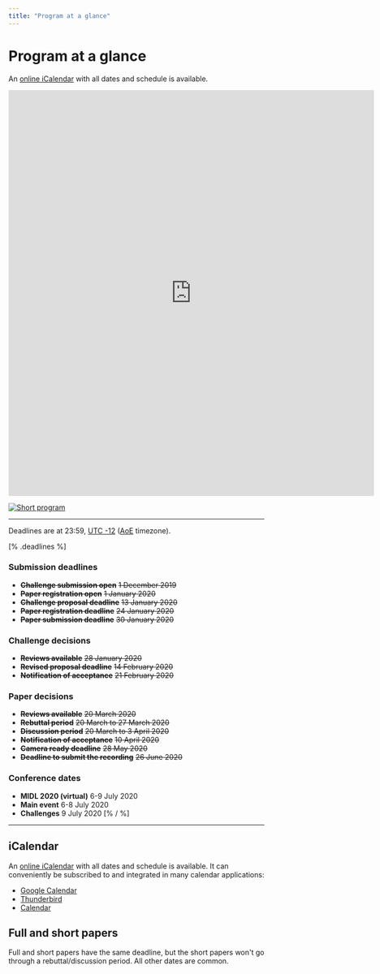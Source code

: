 ```yaml
---
title: "Program at a glance"
---
```


# Program at a glance

An [online iCalendar](/midl.ics) with all dates and schedule is available.

<!-- ll31gu9c2gu1uruoas7tp42rok3u22oi%40import.calendar.google.com -->
<iframe src="https://calendar.google.com/calendar/embed?height=800&amp;wkst=2&amp;bgcolor=%23039BE5&amp;ctz=America%2FToronto&amp;src=b2VhNXQ2b2lxbG9vYmY0NWYyY282bnBnMjMzZmRnMzVAaW1wb3J0LmNhbGVuZGFyLmdvb2dsZS5jb20&amp;color=%235170B1&amp;mode=WEEK&amp;hl=en&amp;title=MIDL%202020%20Full%20schedule&amp;showDate=1&amp;showPrint=0&amp;showTabs=0&amp;showCalendars=0" style="border-width:0" width="720" height="800" frameborder="0" scrolling="no"></iframe>

[![Short program](images/program.png)](images/program.png)

---

Deadlines are at 23:59, [UTC -12](https://www.timeanddate.com/time/map/) ([AoE](https://en.wikipedia.org/wiki/Anywhere_on_Earth) timezone).

[% .deadlines %]
### Submission deadlines
* **<s>Challenge submission open</s>** <s>1 December 2019</s>
* **<s>Paper registration open</s>** <s>1 January 2020</s>
* **<s>Challenge proposal deadline</s>** <s>13 January 2020</s>
* **<s>Paper registration deadline</s>** <s>24 January 2020</s>
* **<s>Paper submission deadline</s>** <s>30 January 2020</s>

### Challenge decisions
* **<s>Reviews available</s>** <s>28 January 2020</s>
* **<s>Revised proposal deadline</s>** <s>14 February 2020</s>
* **<s>Notification of acceptance</s>** <s>21 February 2020</s>

### Paper decisions
* **<s>Reviews available</s>** <s>20 March 2020</s>
* **<s>Rebuttal period</s>** <s>20 March to 27 March 2020</s>
* **<s>Discussion period</s>** <s>20 March to 3 April 2020</s>
* **<s>Notification of acceptance</s>** <s>10 April 2020</s>
* **<s>Camera ready deadline</s>** <s>28 May 2020</s>
* **<s>Deadline to submit the recording</s>** <s>26 June 2020</s>

### Conference dates
* **MIDL 2020 (virtual)** 6-9 July 2020
* **Main event** 6-8 July 2020
* **Challenges** 9 July 2020
[% / %]

---

## iCalendar
An [online iCalendar](/midl.ics) with all dates and schedule is available.
It can conveniently be subscribed to and integrated in many calendar applications:

* [Google Calendar](https://support.google.com/calendar/answer/37100?hl=en&co=GENIE.Platform=Desktop)
* [Thunderbird](https://support.mozilla.org/en-US/kb/creating-new-calendars#w_icalendar-ics)
* [Calendar](https://support.apple.com/guide/calendar/subscribe-to-calendars-icl1022/mac)

## Full and short papers
Full and short papers have the same deadline, but the short papers won't go through a rebuttal/discussion period. All other dates are common.